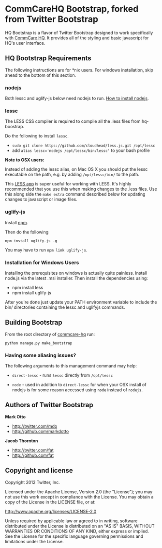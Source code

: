 CommCareHQ Bootstrap, forked from Twitter Bootstrap
===================================================

HQ Bootstrap is a flavor of Twitter Bootstrap designed to work specifically with [CommCare HQ](https://github.com/dimagi/commcare-hq).
It provides all of the styling and basic javascript for HQ's user interface.

HQ Bootstrap Requirements
-------------------------

The following instructions are for *nix users. For windows installation, skip ahead to the bottom of this section.

### nodejs

Both lessc and uglify-js below need nodejs to run. [How to install nodejs](https://github.com/joyent/node/wiki/Installing-Node.js-via-package-manager).

### lessc

The LESS CSS compiler is required to compile all the .less files from hq-boostrap.

Do the following to install `lessc`.

+ `sudo git clone https://github.com/cloudhead/less.js.git /opt/lessc`
+ add `alias lessc='nodejs /opt/lessc/bin/lessc'` to your bash profile

**Note to OSX users:**

Instead of adding the lessc alias, on Mac OS X you should put the lessc executable on the path, e.g. by adding `/opt/lessc/bin/` to the path.

This [LESS app](http://incident57.com/less/) is super useful for working with LESS.
It's highly recommended that you use this when making changes to the .less files. Use this along side the `make extra` command described below for updating changes to javascript or image files.

### uglify-js

Install [npm](http://npmjs.org/).

Then do the following

    npm install uglify-js -g

You may have to run `npm link uglify-js`.

### Installation for Windows Users

Installing the prerequisites on windows is actually quite painless. Install node.js via the latest .msi installer. Then install the dependencies using:

+ npm install less
+ npm install uglify-js

After you're done just update your PATH environment variable to include the bin/ directories containing the lessc and uglifyjs commands. 


Building Bootstrap
------------------

From the root directory of [commcare-hq](https://github.com/dimagi/commcare-hq) run:

    python manage.py make_bootstrap


### Having some aliasing issues?

The following arguments to this management command may help:

+ `direct-lessc` - runs `lessc` directly from `/opt/lessc`

+ `node` - used in addition to `direct-lessc` for when your OSX install of nodejs is for some reason accessed using `node` instead of `nodejs`.


Authors of Twitter Bootstrap
----------------------------

**Mark Otto**

+ http://twitter.com/mdo
+ http://github.com/markdotto

**Jacob Thornton**

+ http://twitter.com/fat
+ http://github.com/fat


Copyright and license
---------------------

Copyright 2012 Twitter, Inc.

Licensed under the Apache License, Version 2.0 (the "License");
you may not use this work except in compliance with the License.
You may obtain a copy of the License in the LICENSE file, or at:

   http://www.apache.org/licenses/LICENSE-2.0

Unless required by applicable law or agreed to in writing, software
distributed under the License is distributed on an "AS IS" BASIS,
WITHOUT WARRANTIES OR CONDITIONS OF ANY KIND, either express or implied.
See the License for the specific language governing permissions and
limitations under the License.

